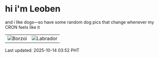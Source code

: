 # hi i'm Leoben

and i like dogs—so have some random dog pics that change whenever my CRON feels like it

|  |  |
|--------|----------|
| ![Borzoi](https://random-dog-vercel.vercel.app/api/random-borzoi?v=1760385153) | ![Labrador](https://random-dog-vercel.vercel.app/api/random-labrador?v=1760385153) |

Last updated: 2025-10-14 03:52 PHT
